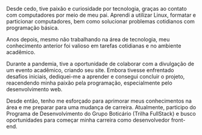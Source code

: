 Desde cedo, tive paixão e curiosidade por tecnologia, graças ao contato com computadores por meio de meu pai. Aprendi a utilizar Linux, formatar e particionar computadores, bem como solucionar problemas cotidianos com programação básica.

Anos depois, mesmo não trabalhando na área de tecnologia, meu conhecimento anterior foi valioso em tarefas cotidianas e no ambiente acadêmico.

Durante a pandemia, tive a oportunidade de colaborar com a divulgação de um evento acadêmico, criando seu site. Embora tivesse enfrentado desafios iniciais, dediquei-me a aprender e consegui concluir o projeto, reacendendo minha paixão pela programação, especialmente pelo desenvolvimento web.

Desde então, tenho me esforçado para aprimorar meus conhecimentos na área e me preparar para uma mudança de carreira. Atualmente, participo do Programa de Desenvolvimento do Grupo Boticário (Trilha FullStack) e busco oportunidades para começar minha carreira como desenvolvedor front-end.
